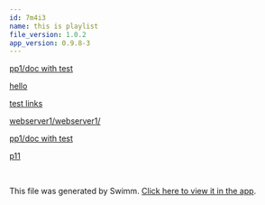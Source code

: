 ```yaml
---
id: 7m4i3
name: this is playlist
file_version: 1.0.2
app_version: 0.9.8-3
---
```


[pp1/doc with test](http://localhost:5000/repos/Z2l0aHViJTNBJTNBcHAxJTNBJTNBZXJhbi1zd2ltbQ==/docs/evrdf)

[hello](hello.0xdlb.sw.md)

[test links](test-links.6a7ng.pl.sw.md)

[webserver1/webserver1/](http://localhost:5000/repos/Z2l0aHViJTNBJTNBd2Vic2VydmVyMSUzQSUzQWVyYW4tc3dpbW0=/docs/pvu5f)

[pp1/doc with test](http://localhost:5000/repos/Z2l0aHViJTNBJTNBcHAxJTNBJTNBZXJhbi1zd2ltbQ==/docs/evrdf)

[p11](p11.beeaa.pl.sw.md)





<br/>

This file was generated by Swimm. [Click here to view it in the app](http://localhost:5000/repos/Z2l0aHViJTNBJTNBdDElM0ElM0FlcmFuLXN3aW1t/docs/7m4i3).